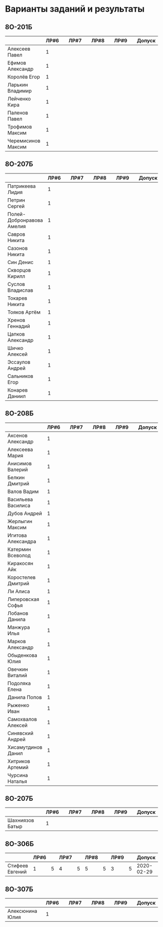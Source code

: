 # Варианты заданий и результаты

## 8О-201Б
|                           | ЛР#6 |   | ЛР#7 |   | ЛР#8 |   | ЛР#9 |   |   Допуск   |
|---------------------------|------|---|------|---|------|---|------|---|------------|
| Алексеев Павел            |  1   |   |      |   |      |   |      |   |            |
| Ефимов Александр          |  1   |   |      |   |      |   |      |   |            |
| Королёв Егор              |  1   |   |      |   |      |   |      |   |            |
| Ларькин Владимир          |  1   |   |      |   |      |   |      |   |            |
| Лейченко Кира             |  1   |   |      |   |      |   |      |   |            |
| Паленов Павел             |  1   |   |      |   |      |   |      |   |            |
| Трофимов Максим           |  1   |   |      |   |      |   |      |   |            |
| Черемисинов Максим        |  1   |   |      |   |      |   |      |   |            |

## 8О-207Б
|                           | ЛР#6 |   | ЛР#7 |   | ЛР#8 |   | ЛР#9 |   |   Допуск   |
|---------------------------|------|---|------|---|------|---|------|---|------------|
| Патрикеева Лидия          |  1   |   |      |   |      |   |      |   |            |
| Петрин Сергей             |  1   |   |      |   |      |   |      |   |            |
| Полей-Добронравова Амелия |  1   |   |      |   |      |   |      |   |            |
| Савров Никита             |  1   |   |      |   |      |   |      |   |            |
| Сазонов Никита            |  1   |   |      |   |      |   |      |   |            |
| Син Денис                 |  1   |   |      |   |      |   |      |   |            |
| Скворцов Кирилл           |  1   |   |      |   |      |   |      |   |            |
| Суслов Владислав          |  1   |   |      |   |      |   |      |   |            |
| Токарев Никита            |  1   |   |      |   |      |   |      |   |            |
| Тояков Артём              |  1   |   |      |   |      |   |      |   |            |
| Хренов Геннадий           |  1   |   |      |   |      |   |      |   |            |
| Цапков Александр          |  1   |   |      |   |      |   |      |   |            |
| Шичко Алексей             |  1   |   |      |   |      |   |      |   |            |
| Эссаулов Андрей           |  1   |   |      |   |      |   |      |   |            |
| Сальников Егор            |  1   |   |      |   |      |   |      |   |            |
| Конарев Даниил            |  1   |   |      |   |      |   |      |   |            |

## 8О-208Б
|                           | ЛР#6 |   | ЛР#7 |   | ЛР#8 |   | ЛР#9 |   |   Допуск   |
|---------------------------|------|---|------|---|------|---|------|---|------------|
| Аксенов Александр         |  1   |   |      |   |      |   |      |   |            |
| Алексеева Мария           |  1   |   |      |   |      |   |      |   |            |
| Анисимов Валерий          |  1   |   |      |   |      |   |      |   |            |
| Белкин Дмитрий            |  1   |   |      |   |      |   |      |   |            |
| Валов Вадим               |  1   |   |      |   |      |   |      |   |            |
| Васильева Василиса        |  1   |   |      |   |      |   |      |   |            |
| Дубов Андрей              |  1   |   |      |   |      |   |      |   |            |
| Жерлыгин Максим           |  1   |   |      |   |      |   |      |   |            |
| Игитова Александра        |  1   |   |      |   |      |   |      |   |            |
| Катермин Всеволод         |  1   |   |      |   |      |   |      |   |            |
| Киракосян Айк             |  1   |   |      |   |      |   |      |   |            |
| Коростелев Дмитрий        |  1   |   |      |   |      |   |      |   |            |
| Ли Алиса                  |  1   |   |      |   |      |   |      |   |            |
| Липеровская Софья         |  1   |   |      |   |      |   |      |   |            |
| Лобанов Данила            |  1   |   |      |   |      |   |      |   |            |
| Манжура Илья              |  1   |   |      |   |      |   |      |   |            |
| Марков Александр          |  1   |   |      |   |      |   |      |   |            |
| Обыденкова Юлия           |  1   |   |      |   |      |   |      |   |            |
| Овечкин Виталий           |  1   |   |      |   |      |   |      |   |            |
| Подоляка Елена            |  1   |   |      |   |      |   |      |   |            |
| Данила Попов              |  1   |   |      |   |      |   |      |   |            |
| Рыженко Иван              |  1   |   |      |   |      |   |      |   |            |
| Самохвалов Алексей        |  1   |   |      |   |      |   |      |   |            |
| Синявский Андрей          |  1   |   |      |   |      |   |      |   |            |
| Хисамутдинов Данил        |  1   |   |      |   |      |   |      |   |            |
| Хитриков Артемий          |  1   |   |      |   |      |   |      |   |            |
| Чурсина Наталья           |  1   |   |      |   |      |   |      |   |            |

## 8О-207Б
|                           | ЛР#6 |   | ЛР#7 |   | ЛР#8 |   | ЛР#9 |   |   Допуск   |
|---------------------------|------|---|------|---|------|---|------|---|------------|
| Шахниязов Батыр           |  1   |   |      |   |      |   |      |   |            |

## 8О-306Б
|                           | ЛР#6 |   | ЛР#7 |   | ЛР#8 |   | ЛР#9 |   |   Допуск   |
|---------------------------|------|---|------|---|------|---|------|---|------------|
| Стифеев Евгений           |  1   | 5 |  4   | 5 |  5   | 5 |  3   | 5 | 2020-02-29 |

## 8О-307Б
|                           | ЛР#6 |   | ЛР#7 |   | ЛР#8 |   | ЛР#9 |   |   Допуск   |
|---------------------------|------|---|------|---|------|---|------|---|------------|
| Алексюнина Юлия           |  1   |   |      |   |      |   |      |   |            |
